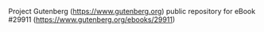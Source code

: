 Project Gutenberg (https://www.gutenberg.org) public repository for eBook #29911 (https://www.gutenberg.org/ebooks/29911)
